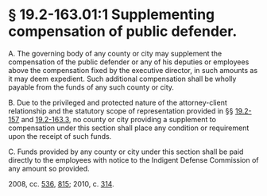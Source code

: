 # § 19.2-163.01:1 Supplementing compensation of public defender.

<p>A. The governing body of any county or city may supplement the compensation of the public defender or any of his deputies or employees above the compensation fixed by the executive director, in such amounts as it may deem expedient. Such additional compensation shall be wholly payable from the funds of any such county or city.</p><p>B. Due to the privileged and protected nature of the attorney-client relationship and the statutory scope of representation provided in §§ <a href='http://law.lis.virginia.gov/vacode/19.2-157/'>19.2-157</a> and <a href='http://law.lis.virginia.gov/vacode/19.2-163.3/'>19.2-163.3</a>, no county or city providing a supplement to compensation under this section shall place any condition or requirement upon the receipt of such funds.</p><p>C. Funds provided by any county or city under this section shall be paid directly to the employees with notice to the Indigent Defense Commission of any amount so provided.</p><p>2008, cc. <a href='http://lis.virginia.gov/cgi-bin/legp604.exe?081+ful+CHAP0536'>536</a>, <a href='http://lis.virginia.gov/cgi-bin/legp604.exe?081+ful+CHAP0815'>815</a>; 2010, c. <a href='http://lis.virginia.gov/cgi-bin/legp604.exe?101+ful+CHAP0314'>314</a>.</p>
